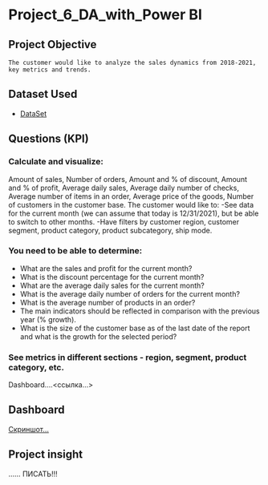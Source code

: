 # Project_6_DA_with_Power BI

## Project Objective
	The customer would like to analyze the sales dynamics from 2018-2021, key metrics and trends.

## Dataset Used
- <a href="https://github.com/HellenOk/Project_6_DA_with_Power-BI/blob/main/Superstore_orders.xls">DataSet</a>

## Questions (KPI)
### Calculate and visualize:
Amount of sales, Number of orders, Amount and % of discount, Amount and % of profit,
Average daily sales, Average daily number of checks, Average number of items in an order,
Average price of the goods, Number of customers in the customer base.
The customer would like to:
-See data for the current month (we can assume that today is 12/31/2021), but be able to switch to other months.
-Have filters by customer region, customer segment, product category, product subcategory, ship mode.
### You need to be able to determine:
-	What are the sales and profit for the current month?
-	What is the discount percentage for the current month?
-	What are the average daily sales for the current month?
-	What is the average daily number of orders for the current month?
-	What is the average number of products in an order?
-	The main indicators should be reflected in comparison with the previous year (% growth).
-	What is the size of the customer base as of the last date of the report and what is the growth for the selected period?
### See metrics in different sections - region, segment, product category, etc.
Dashboard….<ссылка…>

## Dashboard
[Скриншот…](https://github.com/HellenOk/Project_6_DA_with_Power-BI/blob/main/Screenshot.pdf)

## Project insight
…… ПИСАТЬ!!! 





